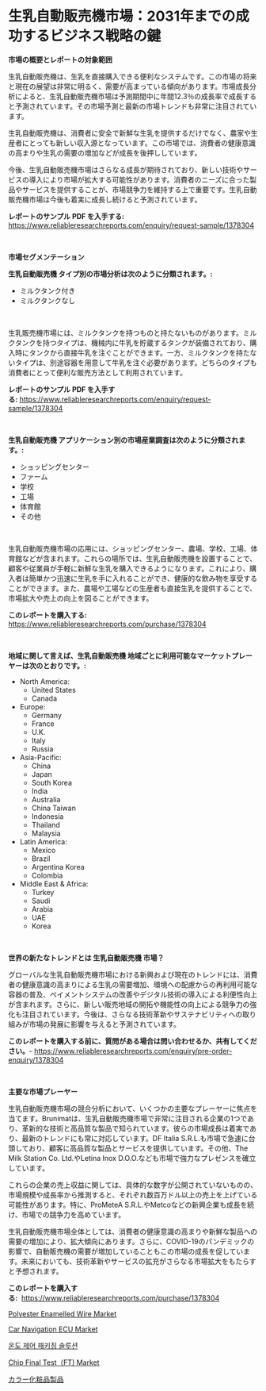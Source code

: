 <p><h1>生乳自動販売機市場：2031年までの成功するビジネス戦略の鍵</h1></p><p><strong>市場の概要とレポートの対象範囲</strong></p>
<p><p>生乳自動販売機は、生乳を直接購入できる便利なシステムです。この市場の将来と現在の展望は非常に明るく、需要が高まっている傾向があります。市場成長分析によると、生乳自動販売機市場は予測期間中に年間12.3％の成長率で成長すると予測されています。その市場予測と最新の市場トレンドも非常に注目されています。</p><p>生乳自動販売機は、消費者に安全で新鮮な生乳を提供するだけでなく、農家や生産者にとっても新しい収入源となっています。この市場では、消費者の健康意識の高まりや生乳の需要の増加などが成長を後押ししています。</p><p>今後、生乳自動販売機市場はさらなる成長が期待されており、新しい技術やサービスの導入により市場が拡大する可能性があります。消費者のニーズに合った製品やサービスを提供することが、市場競争力を維持する上で重要です。生乳自動販売機市場は今後も着実に成長し続けると予測されています。</p></p>
<p><strong>レポートのサンプル PDF を入手する:</strong> <a href="https://www.reliableresearchreports.com/enquiry/request-sample/1378304">https://www.reliableresearchreports.com/enquiry/request-sample/1378304</a></p>
<p>&nbsp;</p>
<p><strong>市場セグメンテーション</strong></p>
<p><strong>生乳自動販売機 タイプ別の市場分析は次のように分類されます。:</strong></p>
<p><ul><li>ミルクタンク付き</li><li>ミルクタンクなし</li></ul></p>
<p>&nbsp;</p>
<p><p>生乳販売機市場には、ミルクタンクを持つものと持たないものがあります。ミルクタンクを持つタイプは、機械内に牛乳を貯蔵するタンクが装備されており、購入時にタンクから直接牛乳を注ぐことができます。一方、ミルクタンクを持たないタイプは、別途容器を用意して牛乳を注ぐ必要があります。どちらのタイプも消費者にとって便利な販売方法として利用されています。</p></p>
<p><strong>レポートのサンプル PDF を入手する:</strong>&nbsp;<a href="https://www.reliableresearchreports.com/enquiry/request-sample/1378304">https://www.reliableresearchreports.com/enquiry/request-sample/1378304</a></p>
<p>&nbsp;</p>
<p><strong> 生乳自動販売機 アプリケーション別の市場産業調査は次のように分類されます。:</strong></p>
<p><ul><li>ショッピングセンター</li><li>ファーム</li><li>学校</li><li>工場</li><li>体育館</li><li>その他</li></ul></p>
<p>&nbsp;</p>
<p><p>生乳自動販売機市場の応用には、ショッピングセンター、農場、学校、工場、体育館などが含まれます。これらの場所では、生乳自動販売機を設置することで、顧客や従業員が手軽に新鮮な生乳を購入できるようになります。これにより、購入者は簡単かつ迅速に生乳を手に入れることができ、健康的な飲み物を享受することができます。また、農場や工場などの生産者も直接生乳を提供することで、市場拡大や売上の向上を図ることができます。</p></p>
<p><strong>このレポートを購入する:</strong>&nbsp; <a href="https://www.reliableresearchreports.com/purchase/1378304">https://www.reliableresearchreports.com/purchase/1378304</a></p>
<p>&nbsp;</p>
<p><strong>地域に関して言えば、生乳自動販売機 地域ごとに利用可能なマーケットプレーヤーは次のとおりです。:</strong></p>
<p><ul>
    <li>
        North America:
        <ul>
            <li>United States</li>
            <li>Canada</li>
        </ul>
    </li>
    <li>
        Europe:
        <ul>
            <li>Germany</li>
            <li>France</li>
            <li>U.K.</li>
            <li>Italy</li>
            <li>Russia</li>
        </ul>
    </li>
    <li>
        Asia-Pacific:
        <ul>
            <li>China</li>
            <li>Japan</li>
            <li>South Korea</li>
            <li>India</li>
            <li>Australia</li>
            <li>China Taiwan</li>
            <li>Indonesia</li>
            <li>Thailand</li>
            <li>Malaysia</li>
        </ul>
    </li>
    <li>
        Latin America:
        <ul>
            <li>Mexico</li>
            <li>Brazil</li>
            <li>Argentina Korea</li>
            <li>Colombia</li>
        </ul>
    </li>
    <li>
        Middle East & Africa:
        <ul>
            <li>Turkey</li>
            <li>Saudi</li>
            <li>Arabia</li>
            <li>UAE</li>
            <li>Korea</li>
        </ul>
    </li>
    </ul></p>
<p>&nbsp;</p>
<p><strong>世界の新たなトレンドとは 生乳自動販売機 市場？</strong></p>
<p><p>グローバルな生乳自動販売機市場における新興および現在のトレンドには、消費者の健康意識の高まりによる生乳の需要増加、環境への配慮からの再利用可能な容器の普及、ペイメントシステムの改善やデジタル技術の導入による利便性向上が含まれます。さらに、新しい販売地域の開拓や機能性の向上による競争力の強化も注目されています。今後は、さらなる技術革新やサステナビリティへの取り組みが市場の発展に影響を与えると予測されています。</p></p>
<p><strong>このレポートを購入する前に、質問がある場合は問い合わせるか、共有してください。</strong>- <a href="https://www.reliableresearchreports.com/enquiry/pre-order-enquiry/1378304">https://www.reliableresearchreports.com/enquiry/pre-order-enquiry/1378304</a></p>
<p>&nbsp;</p>
<p><strong>主要な市場プレーヤー</strong></p>
<p><p>生乳自動販売機市場の競合分析において、いくつかの主要なプレーヤーに焦点を当てます。Brunimatは、生乳自動販売機市場で非常に注目される企業の1つであり、革新的な技術と高品質な製品で知られています。彼らの市場成長は着実であり、最新のトレンドにも常に対応しています。DF Italia S.R.L.も市場で急速に台頭しており、顧客に高品質な製品とサービスを提供しています。その他、The Milk Station Co. Ltd.やLetina Inox D.O.O.なども市場で強力なプレゼンスを確立しています。</p><p>これらの企業の売上収益に関しては、具体的な数字が公開されていないものの、市場規模や成長率から推測すると、それぞれ数百万ドル以上の売上を上げている可能性があります。特に、ProMeteA S.R.L.やMetcoなどの新興企業も成長を続け、市場での競争力を高めています。</p><p>生乳自動販売機市場全体としては、消費者の健康意識の高まりや新鮮な製品への需要の増加により、拡大傾向にあります。さらに、COVID-19のパンデミックの影響で、自動販売機の需要が増加していることもこの市場の成長を促しています。未来においても、技術革新やサービスの拡充がさらなる市場拡大をもたらすと予想されます。</p></p>
<p><strong>このレポートを購入する:</strong>&nbsp;&nbsp;<a href="https://www.reliableresearchreports.com/purchase/1378304">https://www.reliableresearchreports.com/purchase/1378304</a></p>
<p><p><a href="https://github.com/julyju69/Market-Research-Report-List-2/blob/main/polyester-enamelled-wire-market.md">Polyester Enamelled Wire Market</a></p><p><a href="https://issuu.com/reportprime-2/docs/car-navigation-ecu-market-size-2030.pptx">Car Navigation ECU Market</a></p><p><a href="https://github.com/sougarounis/Market-Research-Report-List-3/blob/main/1698805106.md">온도 제어 패키징 솔루션</a></p><p><a href="https://spotless-saver-8fd.notion.site/Chip-Final-Test-FT-Market-Size-Market-Share-and-Global-Market-Analysis-Report-2024-2031-9ef1ff0eabad45a29bd93145fa2c3b89">Chip Final Test（FT) Market</a></p><p><a href="https://github.com/oqoeusbvpadwjs08/Market-Research-Report-List-1/blob/main/9136515461.md">カラー化粧品製品</a></p></p>
